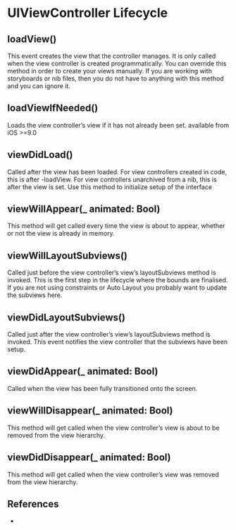 # UIViewController Lifecycle

## loadView()
This event creates the view that the controller manages. It is only called when the view controller is created programmatically.
You can override this method in order to create your views manually. If you are working with storyboards or nib files, then you do not have to anything with this method and you can ignore it.

## loadViewIfNeeded()
Loads the view controller’s view if it has not already been set.
available from iOS >=9.0

## viewDidLoad()
Called after the view has been loaded.
For view controllers created in code, this is after -loadView.
For view controllers unarchived from a nib, this is after the view is set.
Use this method to initialize setup of the interface

## viewWillAppear(_ animated: Bool)
This method will get called every time the view is about to appear, whether or not the view is already in memory.

## viewWillLayoutSubviews()
Called just before the view controller’s view’s layoutSubviews method is invoked.
This is the first step in the lifecycle where the bounds are finalised. If you are not using constraints or Auto Layout you probably want to update the subviews here.

## viewDidLayoutSubviews()
Called just after the view controller’s view’s layoutSubviews method is invoked.
This event notifies the view controller that the subviews have been setup.

## viewDidAppear(_ animated: Bool)
Called when the view has been fully transitioned onto the screen.

## viewWillDisappear(_ animated: Bool)
This method will get called when the view controller’s view is about to be removed from the view hierarchy.

## viewDidDisappear(_ animated: Bool)
This method will get called when the view controller’s view was removed from the view hierarchy.

## References
- []()
